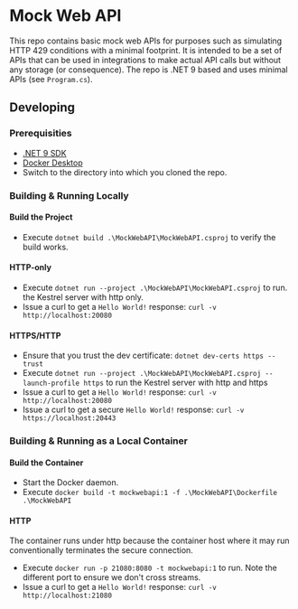 # Mock Web API

This repo contains basic mock web APIs for purposes such as simulating HTTP 429 conditions with a minimal footprint. It is intended to be a set of APIs that can be used in integrations to make actual API calls but without any storage (or consequence).
The repo is .NET 9 based and uses minimal APIs (see `Program.cs`).

## Developing

### Prerequisities

- [.NET 9 SDK](https://dotnet.microsoft.com/download)
- [Docker Desktop](https://www.docker.com/products/docker-desktop)
- Switch to the directory into which you cloned the repo.

### Building & Running Locally

#### Build the Project

- Execute `dotnet build .\MockWebAPI\MockWebAPI.csproj` to verify the build works.

#### HTTP-only

- Execute `dotnet run --project .\MockWebAPI\MockWebAPI.csproj` to run. the Kestrel server with http only.
- Issue a curl to get a `Hello World!` response: `curl -v http://localhost:20080`

#### HTTPS/HTTP

- Ensure that you trust the dev certificate: `dotnet dev-certs https --trust`
- Execute `dotnet run --project .\MockWebAPI\MockWebAPI.csproj --launch-profile https` to run the Kestrel server with http and https
- Issue a curl to get a `Hello World!` response: `curl -v http://localhost:20080`
- Issue a curl to get a secure `Hello World!` response: `curl -v https://localhost:20443`

### Building & Running as a Local Container

#### Build the Container

- Start the Docker daemon.
- Execute `docker build -t mockwebapi:1 -f .\MockWebAPI\Dockerfile .\MockWebAPI`

#### HTTP

The container runs under http because the container host where it may run conventionally terminates the secure connection.

- Execute `docker run -p 21080:8080 -t mockwebapi:1` to run. Note the different port to ensure we don't cross streams.
- Issue a curl to get a `Hello World!` response: `curl -v http://localhost:21080`
